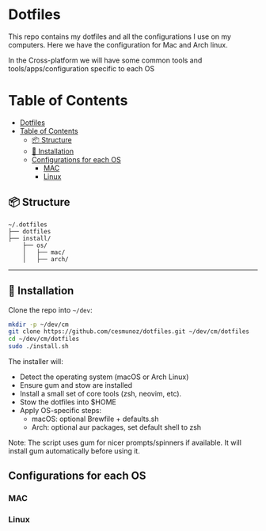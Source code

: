 # Dotfiles

This repo contains my dotfiles and all the configurations I use on my computers.
Here we have the configuration for Mac and Arch linux.

In the Cross-platform we will have some common tools and tools/apps/configuration specific to each OS

# Table of Contents
- [Dotfiles](#dotfiles)
- [Table of Contents](#table-of-contents)
  - [📦 Structure](#-structure)
  - [🚀 Installation](#-installation)
  - [Configurations for each OS](#configurations-for-each-os)
    - [MAC](#mac)
    - [Linux](#linux)

## 📦 Structure
```
~/.dotfiles
├── dotfiles
├── install/
    ├── os/
    │   ├── mac/
    │   ├── arch/
```
---

## 🚀 Installation

Clone the repo into `~/dev`:

```bash
mkdir -p ~/dev/cm
git clone https://github.com/cesmunoz/dotfiles.git ~/dev/cm/dotfiles
cd ~/dev/cm/dotfiles
sudo ./install.sh
```

The installer will:

- Detect the operating system (macOS or Arch Linux)
- Ensure gum and stow are installed
- Install a small set of core tools (zsh, neovim, etc).
- Stow the dotfiles into $HOME
- Apply OS-specific steps:
  - macOS: optional Brewfile + defaults.sh
  - Arch: optional aur packages, set default shell to zsh

Note: The script uses gum for nicer prompts/spinners if available.
It will install gum automatically before using it.

## Configurations for each OS

### MAC

### Linux





